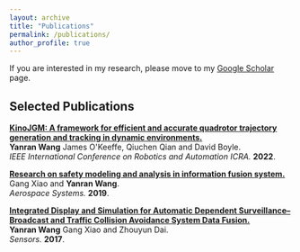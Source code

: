 ```yaml
---
layout: archive
title: "Publications"
permalink: /publications/
author_profile: true
---
```


If you are interested in my research, please move to my [Google Scholar](https://scholar.google.com/citations?user=IN9B5GcAAAAJ&hl=en) page.

## Selected Publications
<b>[KinoJGM: A framework for efficient and accurate quadrotor trajectory generation and tracking in dynamic environments.](https://arxiv.org/abs/2202.12419)</b><br>
<b>Yanran Wang</b> James O'Keeffe, Qiuchen Qian and David Boyle.<br>
<i>IEEE International Conference on Robotics and Automation ICRA.</i> <b>2022</b>.

<b>[Research on safety modeling and analysis in information fusion system.](https://link.springer.com/article/10.1007/s42401-018-0011-2)</b><br>
Gang Xiao and <b>Yanran Wang</b>.<br>
<i>Aerospace Systems.</i> <b>2019</b>.

<b>[Integrated Display and Simulation for Automatic Dependent Surveillance–Broadcast and Traffic Collision Avoidance System Data Fusion.](https://www.mdpi.com/1424-8220/17/11/2611)</b><br>
<b>Yanran Wang</b> Gang Xiao and Zhouyun Dai.<br>
<i>Sensors.</i> <b>2017</b>.
